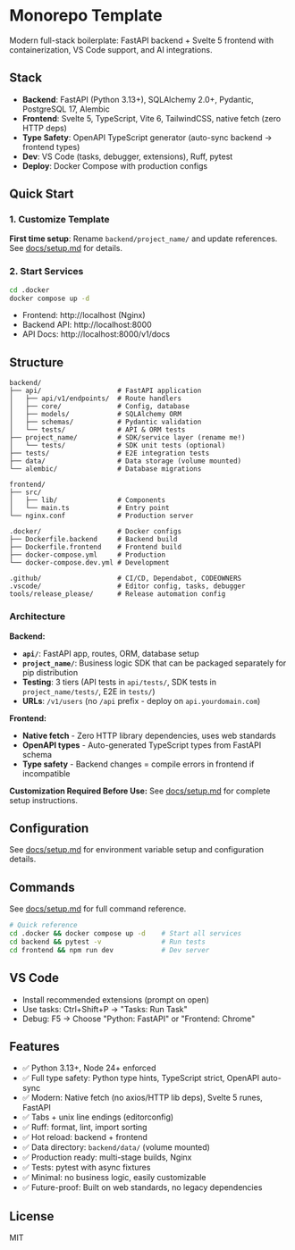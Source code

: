 # Monorepo Template

Modern full-stack boilerplate: FastAPI backend + Svelte 5 frontend with containerization, VS Code support, and AI integrations.

## Stack

-   **Backend**: FastAPI (Python 3.13+), SQLAlchemy 2.0+, Pydantic, PostgreSQL 17, Alembic
-   **Frontend**: Svelte 5, TypeScript, Vite 6, TailwindCSS, native fetch (zero HTTP deps)
-   **Type Safety**: OpenAPI TypeScript generator (auto-sync backend → frontend types)
-   **Dev**: VS Code (tasks, debugger, extensions), Ruff, pytest
-   **Deploy**: Docker Compose with production configs

## Quick Start

### 1. Customize Template

**First time setup**: Rename `backend/project_name/` and update references. See [docs/setup.md](docs/setup.md) for details.

### 2. Start Services

```bash
cd .docker
docker compose up -d
```

-   Frontend: http://localhost (Nginx)
-   Backend API: http://localhost:8000
-   API Docs: http://localhost:8000/v1/docs

## Structure

```
backend/
├── api/                   # FastAPI application
│   ├── api/v1/endpoints/  # Route handlers
│   ├── core/              # Config, database
│   ├── models/            # SQLAlchemy ORM
│   ├── schemas/           # Pydantic validation
│   └── tests/             # API & ORM tests
├── project_name/          # SDK/service layer (rename me!)
│   └── tests/             # SDK unit tests (optional)
├── tests/                 # E2E integration tests
├── data/                  # Data storage (volume mounted)
└── alembic/               # Database migrations

frontend/
├── src/
│   ├── lib/               # Components
│   └── main.ts            # Entry point
└── nginx.conf             # Production server

.docker/                   # Docker configs
├── Dockerfile.backend     # Backend build
├── Dockerfile.frontend    # Frontend build
├── docker-compose.yml     # Production
└── docker-compose.dev.yml # Development

.github/                   # CI/CD, Dependabot, CODEOWNERS
.vscode/                   # Editor config, tasks, debugger
tools/release_please/      # Release automation config
```

### Architecture

**Backend:**

-   **`api/`**: FastAPI app, routes, ORM, database setup
-   **`project_name/`**: Business logic SDK that can be packaged separately for pip distribution
-   **Testing**: 3 tiers (API tests in `api/tests/`, SDK tests in `project_name/tests/`, E2E in `tests/`)
-   **URLs**: `/v1/users` (no `/api` prefix - deploy on `api.yourdomain.com`)

**Frontend:**

-   **Native fetch** - Zero HTTP library dependencies, uses web standards
-   **OpenAPI types** - Auto-generated TypeScript types from FastAPI schema
-   **Type safety** - Backend changes = compile errors in frontend if incompatible

**Customization Required Before Use:** See [docs/setup.md](docs/setup.md) for complete setup instructions.

## Configuration

See [docs/setup.md](docs/setup.md) for environment variable setup and configuration details.

## Commands

See [docs/setup.md](docs/setup.md) for full command reference.

```bash
# Quick reference
cd .docker && docker compose up -d    # Start all services
cd backend && pytest -v               # Run tests
cd frontend && npm run dev            # Dev server
```

## VS Code

-   Install recommended extensions (prompt on open)
-   Use tasks: Ctrl+Shift+P → "Tasks: Run Task"
-   Debug: F5 → Choose "Python: FastAPI" or "Frontend: Chrome"

## Features

-   ✅ Python 3.13+, Node 24+ enforced
-   ✅ Full type safety: Python type hints, TypeScript strict, OpenAPI auto-sync
-   ✅ Modern: Native fetch (no axios/HTTP lib deps), Svelte 5 runes, FastAPI
-   ✅ Tabs + unix line endings (editorconfig)
-   ✅ Ruff: format, lint, import sorting
-   ✅ Hot reload: backend + frontend
-   ✅ Data directory: `backend/data/` (volume mounted)
-   ✅ Production ready: multi-stage builds, Nginx
-   ✅ Tests: pytest with async fixtures
-   ✅ Minimal: no business logic, easily customizable
-   ✅ Future-proof: Built on web standards, no legacy dependencies

## License

MIT
